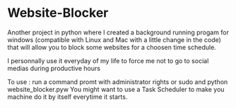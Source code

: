 # Website-Blocker

Another project in python where I created a background running progam for windows (compatible with Linux and Mac with a little change in the code) that will allow you to block some websites for a choosen time schedule.

I personnally use it everyday of my life to force me not to go to social medias during productive hours

To use :
  run a command promt with administrator rights or sudo and python website_blocker.pyw
  You might want to use a Task Scheduler to make you machine do it by itself everytime it starts.
